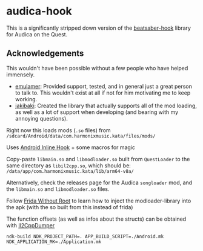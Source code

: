 # audica-hook

This is a significantly stripped down version of the [beatsaber-hook](https://github.com/sc2ad/beatsaber-hook) library for Audica on the Quest.

## Acknowledgements

This wouldn't have been possible without a few people who have helped immensely.

- [emulamer](https://github.com/emulamer/): Provided support, tested, and in general just a great person to talk to. This wouldn't exist at all if not for him motivating me to keep working.
- [jakibaki](https://github.com/jakibaki/): Created the library that actually supports all of the mod loading, as well as a lot of support when developing (and bearing with my annoying questions).

Right now this loads mods (`.so` files) from `/sdcard/Android/data/com.harmonixmusic.kata/files/mods/`

Uses [Android Inline Hook](https://github.com/ele7enxxh/Android-Inline-Hook) + some macros for magic

Copy-paste `libmain.so` and `libmodloader.so` built from `QuestLoader` to the same directory as `libil2cpp.so`, which should be: `/data/app/com.harmonixmusic.kata/lib/arm64-v8a/`

Alternatively, check the releases page for the Audica `songloader` mod, and the `libmain.so` and `libmodloader.so` files.

Follow [Frida Without Root](https://koz.io/using-frida-on-android-without-root/) to learn how to inject the modloader-library into the apk (with the so built from this instead of frida)

The function offsets (as well as infos about the structs) can be obtained with [Il2CppDumper](https://github.com/sc2ad/Il2CppDumper)

```ndk
ndk-build NDK_PROJECT_PATH=. APP_BUILD_SCRIPT=./Android.mk NDK_APPLICATION_MK=./Application.mk
```

